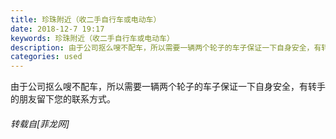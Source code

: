 ```yaml
---
title: 珍珠附近（收二手自行车或电动车）
date: 2018-12-7 19:17
keywords: 珍珠附近（收二手自行车或电动车）
description: 由于公司抠么嗖不配车，所以需要一辆两个轮子的车子保证一下自身安全，有转手的朋友留下您的联系方式。
categories: used
---
```

<td class="t_f" id="postmessage_2426854">

由于公司抠么嗖不配车，所以需要一辆两个轮子的车子保证一下自身安全，有转手的朋友留下您的联系方式。</td>
###### 转载自[菲龙网]